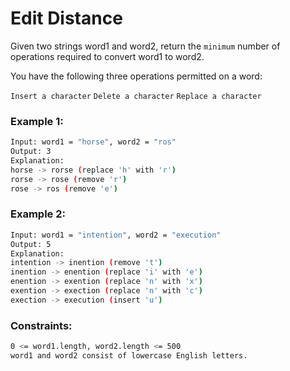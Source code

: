 # Edit Distance
  Given two strings word1 and word2, return the `minimum` number 
  of operations required to convert word1 to word2.

You have the following three operations permitted on a word:

`Insert a character`
`Delete a character`
`Replace a character`

### Example 1:
```sh
Input: word1 = "horse", word2 = "ros"
Output: 3
Explanation: 
horse -> rorse (replace 'h' with 'r')
rorse -> rose (remove 'r')
rose -> ros (remove 'e')
```
### Example 2:
```sh
Input: word1 = "intention", word2 = "execution"
Output: 5
Explanation: 
intention -> inention (remove 't')
inention -> enention (replace 'i' with 'e')
enention -> exention (replace 'n' with 'x')
exention -> exection (replace 'n' with 'c')
exection -> execution (insert 'u')
 ```

### Constraints:
```sh
0 <= word1.length, word2.length <= 500
word1 and word2 consist of lowercase English letters.
```